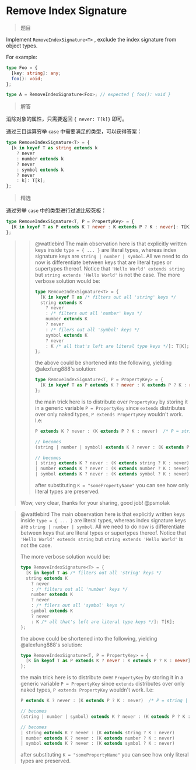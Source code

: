 # Remove Index Signature

<BtnGroup 
  issue="https://tsch.js.org/1367/solutions"
  answer="https://github.com/type-challenges/type-challenges/issues/31983"
/>

> 题目

Implement `RemoveIndexSignature<T>` , exclude the index signature from object types.

For example:

```ts
type Foo = {
  [key: string]: any;
  foo(): void;
};

type A = RemoveIndexSignature<Foo>; // expected { foo(): void }
```

> 解答

消除对象的属性，只需要返回 `{ never: T[k]}` 即可。

通过三目运算穷举 `case` 中需要满足的类型，可以获得答案：

```ts
type RemoveIndexSignature<T> = {
  [k in keyof T as string extends k
    ? never
    : number extends k
    ? never
    : symbol extends k
    ? never
    : k]: T[k];
};
```

> 精选

<BtnGroup 
  featured="https://github.com/type-challenges/type-challenges/issues/14662#issuecomment-1837202015"
/>

通过穷举 `case` 中的类型进行过滤比较死板：

```ts
type RemoveIndexSignature<T, P = PropertyKey> = {
  [K in keyof T as P extends K ? never : K extends P ? K : never]: T[K];
};
```

> > @wattlebird The main observation here is that explicitly written keys inside `type = { ... }` are literal types, whereas index signature keys are `string | number | symbol`. All we need to do now is differentiate between keys that are literal types or supertypes thereof. Notice that `'Hello World' extends string` but `string extends 'Hello World'` is not the case.
> > The more verbose solution would be:
> >
> > ```ts
> > type RemoveIndexSignature<T> = {
> >   [K in keyof T as /* filters out all 'string' keys */
> >   string extends K
> >     ? never
> >     : /* filters out all 'number' keys */
> >     number extends K
> >     ? never
> >     : /* filers out all 'symbol' keys */
> >     symbol extends K
> >     ? never
> >     : K /* all that's left are literal type keys */]: T[K];
> > };
> > ```
> >
> > the above could be shortened into the following, yielding @alexfung888's solution:
> >
> > ```ts
> > type RemoveIndexSignature<T, P = PropertyKey> = {
> >   [K in keyof T as P extends K ? never : K extends P ? K : never]: T[K];
> > };
> > ```
> >
> > the main trick here is to distribute over `PropertyKey` by storing it in a generic variable `P = PropertyKey` since `extends` distributes over only naked types, `P extends PropertyKey` wouldn't work. I.e:
> >
> > ```ts
> > P extends K ? never : (K extends P ? K : never)  /* P = string | number | symbol */
> >
> > // becomes
> > (string | number | symbol) extends K ? never : (K extends P ? K : never)
> >
> > // becomes
> > | string extends K ? never : (K extends string ? K : never)
> > | number extends K ? never : (K extends number ? K : never)
> > | symbol extends K ? never : (K extends symbol ? K : never)
> > ```
> >
> > after substituting `K = "somePropertyName"` you can see how only literal types are preserved.
>
> Wow, very clear, thanks for your sharing, good job! @psmolak

> @wattlebird The main observation here is that explicitly written keys inside `type = { ... }` are literal types, whereas index signature keys are `string | number | symbol`. All we need to do now is differentiate between keys that are literal types or supertypes thereof. Notice that `'Hello World' extends string` but `string extends 'Hello World'` is not the case.
>
> The more verbose solution would be:
>
> ```ts
> type RemoveIndexSignature<T> = {
>   [K in keyof T as /* filters out all 'string' keys */
>   string extends K
>     ? never
>     : /* filters out all 'number' keys */
>     number extends K
>     ? never
>     : /* filers out all 'symbol' keys */
>     symbol extends K
>     ? never
>     : K /* all that's left are literal type keys */]: T[K];
> };
> ```
>
> the above could be shortened into the following, yielding @alexfung888's solution:
>
> ```ts
> type RemoveIndexSignature<T, P = PropertyKey> = {
>   [K in keyof T as P extends K ? never : K extends P ? K : never]: T[K];
> };
> ```
>
> the main trick here is to distribute over `PropertyKey` by storing it in a generic variable `P = PropertyKey` since `extends` distributes over only naked types, `P extends PropertyKey` wouldn't work. I.e:
>
> ```ts
> P extends K ? never : (K extends P ? K : never)  /* P = string | number | symbol */
>
> // becomes
> (string | number | symbol) extends K ? never : (K extends P ? K : never)
>
> // becomes
> | string extends K ? never : (K extends string ? K : never)
> | number extends K ? never : (K extends number ? K : never)
> | symbol extends K ? never : (K extends symbol ? K : never)
> ```
>
> after substituting `K = "somePropertyName"` you can see how only literal types are preserved.

